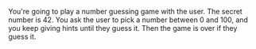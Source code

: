 You're going to play a number guessing game with the user. The secret number is 42. You ask the user to pick a number between 0 and 100, and you keep giving hints until they guess it. Then the game is over if they guess it.